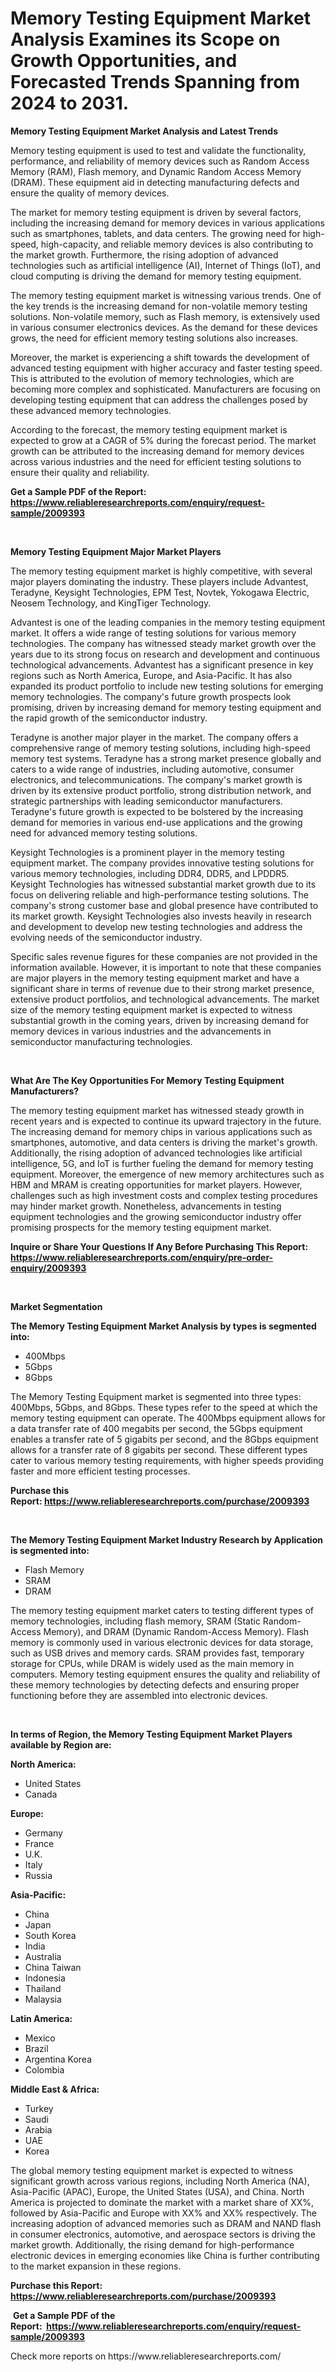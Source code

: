 <p><h1>Memory Testing Equipment Market Analysis Examines its Scope on Growth Opportunities, and Forecasted Trends Spanning from 2024 to 2031.</h1></p><p><strong>Memory Testing Equipment Market Analysis and Latest Trends</strong></p>
<p><p>Memory testing equipment is used to test and validate the functionality, performance, and reliability of memory devices such as Random Access Memory (RAM), Flash memory, and Dynamic Random Access Memory (DRAM). These equipment aid in detecting manufacturing defects and ensure the quality of memory devices.</p><p>The market for memory testing equipment is driven by several factors, including the increasing demand for memory devices in various applications such as smartphones, tablets, and data centers. The growing need for high-speed, high-capacity, and reliable memory devices is also contributing to the market growth. Furthermore, the rising adoption of advanced technologies such as artificial intelligence (AI), Internet of Things (IoT), and cloud computing is driving the demand for memory testing equipment.</p><p>The memory testing equipment market is witnessing various trends. One of the key trends is the increasing demand for non-volatile memory testing solutions. Non-volatile memory, such as Flash memory, is extensively used in various consumer electronics devices. As the demand for these devices grows, the need for efficient memory testing solutions also increases.</p><p>Moreover, the market is experiencing a shift towards the development of advanced testing equipment with higher accuracy and faster testing speed. This is attributed to the evolution of memory technologies, which are becoming more complex and sophisticated. Manufacturers are focusing on developing testing equipment that can address the challenges posed by these advanced memory technologies.</p><p>According to the forecast, the memory testing equipment market is expected to grow at a CAGR of 5% during the forecast period. The market growth can be attributed to the increasing demand for memory devices across various industries and the need for efficient testing solutions to ensure their quality and reliability.</p></p>
<p><strong>Get a Sample PDF of the Report:&nbsp; <a href="https://www.reliableresearchreports.com/enquiry/request-sample/2009393">https://www.reliableresearchreports.com/enquiry/request-sample/2009393</a></strong></p>
<p>&nbsp;</p>
<p><strong>Memory Testing Equipment Major Market Players</strong></p>
<p><p>The memory testing equipment market is highly competitive, with several major players dominating the industry. These players include Advantest, Teradyne, Keysight Technologies, EPM Test, Novtek, Yokogawa Electric, Neosem Technology, and KingTiger Technology.</p><p>Advantest is one of the leading companies in the memory testing equipment market. It offers a wide range of testing solutions for various memory technologies. The company has witnessed steady market growth over the years due to its strong focus on research and development and continuous technological advancements. Advantest has a significant presence in key regions such as North America, Europe, and Asia-Pacific. It has also expanded its product portfolio to include new testing solutions for emerging memory technologies. The company's future growth prospects look promising, driven by increasing demand for memory testing equipment and the rapid growth of the semiconductor industry.</p><p>Teradyne is another major player in the market. The company offers a comprehensive range of memory testing solutions, including high-speed memory test systems. Teradyne has a strong market presence globally and caters to a wide range of industries, including automotive, consumer electronics, and telecommunications. The company's market growth is driven by its extensive product portfolio, strong distribution network, and strategic partnerships with leading semiconductor manufacturers. Teradyne's future growth is expected to be bolstered by the increasing demand for memories in various end-use applications and the growing need for advanced memory testing solutions.</p><p>Keysight Technologies is a prominent player in the memory testing equipment market. The company provides innovative testing solutions for various memory technologies, including DDR4, DDR5, and LPDDR5. Keysight Technologies has witnessed substantial market growth due to its focus on delivering reliable and high-performance testing solutions. The company's strong customer base and global presence have contributed to its market growth. Keysight Technologies also invests heavily in research and development to develop new testing technologies and address the evolving needs of the semiconductor industry. </p><p>Specific sales revenue figures for these companies are not provided in the information available. However, it is important to note that these companies are major players in the memory testing equipment market and have a significant share in terms of revenue due to their strong market presence, extensive product portfolios, and technological advancements. The market size of the memory testing equipment market is expected to witness substantial growth in the coming years, driven by increasing demand for memory devices in various industries and the advancements in semiconductor manufacturing technologies.</p></p>
<p>&nbsp;</p>
<p><strong>What Are The Key Opportunities For Memory Testing Equipment Manufacturers?</strong></p>
<p><p>The memory testing equipment market has witnessed steady growth in recent years and is expected to continue its upward trajectory in the future. The increasing demand for memory chips in various applications such as smartphones, automotive, and data centers is driving the market's growth. Additionally, the rising adoption of advanced technologies like artificial intelligence, 5G, and IoT is further fueling the demand for memory testing equipment. Moreover, the emergence of new memory architectures such as HBM and MRAM is creating opportunities for market players. However, challenges such as high investment costs and complex testing procedures may hinder market growth. Nonetheless, advancements in testing equipment technologies and the growing semiconductor industry offer promising prospects for the memory testing equipment market.</p></p>
<p><strong>Inquire or Share Your Questions If Any Before Purchasing This Report: <a href="https://www.reliableresearchreports.com/enquiry/pre-order-enquiry/2009393">https://www.reliableresearchreports.com/enquiry/pre-order-enquiry/2009393</a></strong></p>
<p>&nbsp;</p>
<p><strong>Market Segmentation</strong></p>
<p><strong>The Memory Testing Equipment Market Analysis by types is segmented into:</strong></p>
<p><ul><li>400Mbps</li><li>5Gbps</li><li>8Gbps</li></ul></p>
<p><p>The Memory Testing Equipment market is segmented into three types: 400Mbps, 5Gbps, and 8Gbps. These types refer to the speed at which the memory testing equipment can operate. The 400Mbps equipment allows for a data transfer rate of 400 megabits per second, the 5Gbps equipment enables a transfer rate of 5 gigabits per second, and the 8Gbps equipment allows for a transfer rate of 8 gigabits per second. These different types cater to various memory testing requirements, with higher speeds providing faster and more efficient testing processes.</p></p>
<p><strong>Purchase this Report:&nbsp;<a href="https://www.reliableresearchreports.com/purchase/2009393">https://www.reliableresearchreports.com/purchase/2009393</a></strong></p>
<p>&nbsp;</p>
<p><strong>The Memory Testing Equipment Market Industry Research by Application is segmented into:</strong></p>
<p><ul><li>Flash Memory</li><li>SRAM</li><li>DRAM</li></ul></p>
<p><p>The memory testing equipment market caters to testing different types of memory technologies, including flash memory, SRAM (Static Random-Access Memory), and DRAM (Dynamic Random-Access Memory). Flash memory is commonly used in various electronic devices for data storage, such as USB drives and memory cards. SRAM provides fast, temporary storage for CPUs, while DRAM is widely used as the main memory in computers. Memory testing equipment ensures the quality and reliability of these memory technologies by detecting defects and ensuring proper functioning before they are assembled into electronic devices.</p></p>
<p>&nbsp;</p>
<p><strong>In terms of Region, the Memory Testing Equipment Market Players available by Region are:</strong></p>
<p>
    <p> <strong> North America: </strong>
        <ul>
            <li>United States</li>
            <li>Canada</li>
        </ul>
        </p> 
    <p> <strong> Europe: </strong>
        <ul>
            <li>Germany</li>
            <li>France</li>
            <li>U.K.</li>
            <li>Italy</li>
            <li>Russia</li>
        </ul>
        </p> 
    <p> <strong> Asia-Pacific: </strong>
        <ul>
            <li>China</li>
            <li>Japan</li>
            <li>South Korea</li>
            <li>India</li>
            <li>Australia</li>
            <li>China Taiwan</li>
            <li>Indonesia</li>
            <li>Thailand</li>
            <li>Malaysia</li>
        </ul>
        </p> 
    <p> <strong> Latin America: </strong>
        <ul>
            <li>Mexico</li>
            <li>Brazil</li>
            <li>Argentina Korea</li>
            <li>Colombia</li>
        </ul>
        </p> 
    <p> <strong> Middle East & Africa: </strong>
        <ul>
            <li>Turkey</li>
            <li>Saudi</li>
            <li>Arabia</li>
            <li>UAE</li>
            <li>Korea</li>
        </ul>
    </p>
    </p>
<p><p>The global memory testing equipment market is expected to witness significant growth across various regions, including North America (NA), Asia-Pacific (APAC), Europe, the United States (USA), and China. North America is projected to dominate the market with a market share of XX%, followed by Asia-Pacific and Europe with XX% and XX% respectively. The increasing adoption of advanced memories such as DRAM and NAND flash in consumer electronics, automotive, and aerospace sectors is driving the market growth. Additionally, the rising demand for high-performance electronic devices in emerging economies like China is further contributing to the market expansion in these regions.</p></p>
<p><strong>Purchase this Report: <a href="https://www.reliableresearchreports.com/purchase/2009393">https://www.reliableresearchreports.com/purchase/2009393</a></strong></p>
<p>&nbsp;<strong>Get a Sample PDF of the Report:&nbsp;&nbsp;<a href="https://www.reliableresearchreports.com/enquiry/request-sample/2009393">https://www.reliableresearchreports.com/enquiry/request-sample/2009393</a></strong></p>
<p><strong></strong></p>
<p>Check more reports on https://www.reliableresearchreports.com/</p>